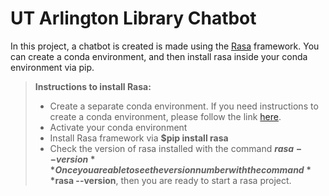 # UT Arlington Library Chatbot


In this project, a chatbot is created is made using the [Rasa](https://rasa.com/docs/rasa/) framework. You can create a conda environment, and then install rasa inside your conda environment via pip.

> **Instructions to install Rasa:**
> - Create a separate conda environment. If you need instructions to create a conda environment, please follow the link [here](https://docs.conda.io/projects/conda/en/latest/user-guide/overview.html).
> - Activate your conda environment
> - Install Rasa framework via **$pip install rasa**
> - Check the version of rasa installed with the command **$rasa --version**
> Once you are able to see the version number with the command **$rasa --version**, then you are ready to start a rasa project.
